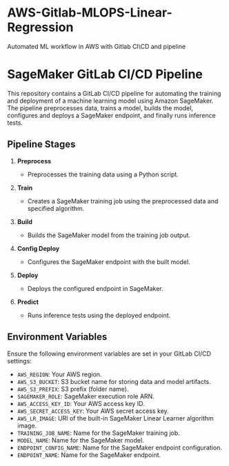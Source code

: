 # AWS-Gitlab-MLOPS-Linear-Regression
Automated ML workflow in AWS with Gitlab CI\CD and pipeline
# SageMaker GitLab CI/CD Pipeline

This repository contains a GitLab CI/CD pipeline for automating the training and deployment of a machine learning model using Amazon SageMaker. The pipeline preprocesses data, trains a model, builds the model, configures and deploys a SageMaker endpoint, and finally runs inference tests.

## Pipeline Stages

1. **Preprocess**
    - Preprocesses the training data using a Python script.
    
2. **Train**
    - Creates a SageMaker training job using the preprocessed data and specified algorithm.
    
3. **Build**
    - Builds the SageMaker model from the training job output.
    
4. **Config Deploy**
    - Configures the SageMaker endpoint with the built model.
    
5. **Deploy**
    - Deploys the configured endpoint in SageMaker.
    
6. **Predict**
    - Runs inference tests using the deployed endpoint.

## Environment Variables

Ensure the following environment variables are set in your GitLab CI/CD settings:

- `AWS_REGION`: Your AWS region.
- `AWS_S3_BUCKET`: S3 bucket name for storing data and model artifacts.
- `AWS_S3_PREFIX`: S3 prefix (folder name).
- `SAGEMAKER_ROLE`: SageMaker execution role ARN.
- `AWS_ACCESS_KEY_ID`: Your AWS access key ID.
- `AWS_SECRET_ACCESS_KEY`: Your AWS secret access key.
- `AWS_LR_IMAGE`: URI of the built-in SageMaker Linear Learner algorithm image.
- `TRAINING_JOB_NAME`: Name for the SageMaker training job.
- `MODEL_NAME`: Name for the SageMaker model.
- `ENDPOINT_CONFIG_NAME`: Name for the SageMaker endpoint configuration.
- `ENDPOINT_NAME`: Name for the SageMaker endpoint.
